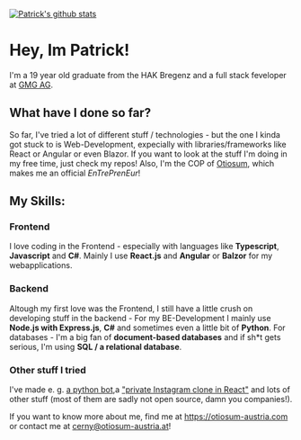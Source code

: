 [![Patrick's github stats](https://github-readme-stats.vercel.app/api?username=patrickcerny)](https://github.com/patrickcerny/)

# Hey, Im Patrick!
I'm a 19 year old graduate from the HAK Bregenz and a full stack feveloper at [GMG AG](https://www.gmg.biz/start/default.aspx).

## What have I done so far?
So far, I've tried a lot of different stuff / technologies - but the one I kinda got stuck to is Web-Development, expecially with libraries/frameworks like React or Angular or even Blazor. If you want to look at the stuff I'm doing in my free time, just check my repos! Also, I'm the COP of [Otiosum](https://otiosum-austria.com), which makes me an official *EnTrePrenEur*!

## My Skills:
### Frontend
I love coding in the Frontend - especially with languages like **Typescript**, **Javascript** and **C#**. Mainly I use **React.js** and **Angular** or **Balzor** for my webapplications.

### Backend
Altough my first love was the Frontend, I still have a little crush on developing stuff in the backend - For my BE-Development I mainly use **Node.js with Express.js**, **C#** and sometimes even a little bit of **Python**. For databases - I'm a big fan of **document-based databases** and if sh\*t gets serious, I'm using **SQL / a relational database**.

### Other stuff I tried
I've made e. g. [a python bot](https://github.com/patrickcerny/typewriterBot),a ["private Instagram clone in React"](https://github.com/patrickcerny/friendstagram2.0) and lots of other stuff (most of them are sadly not open source, damn you companies!). 
  
If you want to know more about me, find me at https://otiosum-austria.com or contact me at cerny@otiosum-austria.at!
